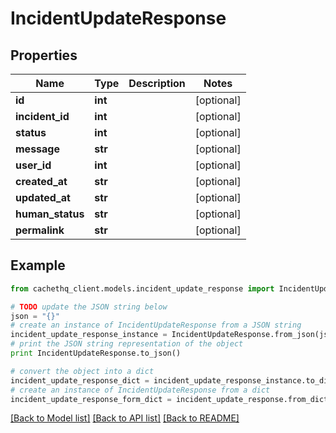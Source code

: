 # IncidentUpdateResponse


## Properties
Name | Type | Description | Notes
------------ | ------------- | ------------- | -------------
**id** | **int** |  | [optional] 
**incident_id** | **int** |  | [optional] 
**status** | **int** |  | [optional] 
**message** | **str** |  | [optional] 
**user_id** | **int** |  | [optional] 
**created_at** | **str** |  | [optional] 
**updated_at** | **str** |  | [optional] 
**human_status** | **str** |  | [optional] 
**permalink** | **str** |  | [optional] 

## Example

```python
from cachethq_client.models.incident_update_response import IncidentUpdateResponse

# TODO update the JSON string below
json = "{}"
# create an instance of IncidentUpdateResponse from a JSON string
incident_update_response_instance = IncidentUpdateResponse.from_json(json)
# print the JSON string representation of the object
print IncidentUpdateResponse.to_json()

# convert the object into a dict
incident_update_response_dict = incident_update_response_instance.to_dict()
# create an instance of IncidentUpdateResponse from a dict
incident_update_response_form_dict = incident_update_response.from_dict(incident_update_response_dict)
```
[[Back to Model list]](../README.md#documentation-for-models) [[Back to API list]](../README.md#documentation-for-api-endpoints) [[Back to README]](../README.md)


